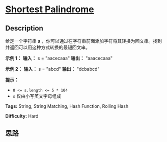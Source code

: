 # [Shortest Palindrome][title]

## Description

给定一个字符串 _**s**_ ，你可以通过在字符串前面添加字符将其转换为回文串。找到并返回可以用这种方式转换的最短回文串。

**示例 1：**
            **输入：** s = "aacecaaa"    **输出：** "aaacecaaa"    

**示例 2：**
            **输入：** s = "abcd"    **输出：** "dcbabcd"    

**提示：**

  * `0 <= s.length <= 5 * 104`
  * `s` 仅由小写英文字母组成


**Tags:** String, String Matching, Hash Function, Rolling Hash

**Difficulty:** Hard

## 思路

[title]: https://leetcode-cn.com/problems/shortest-palindrome

